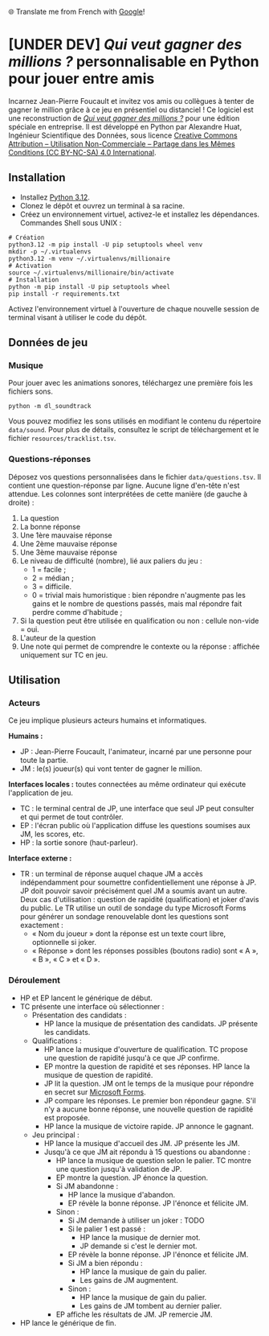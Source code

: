 🌐 Translate me from French with [Google](https://github-com.translate.goog/alexandrehuat/who-wants-to-be-a-millionaire/tree/main?_x_tr_sl=fr&_x_tr_tl=de&_x_tr_hl=fr&_x_tr_pto=wapp)!

# [UNDER DEV] _Qui veut gagner des millions ?_ personnalisable en Python pour jouer entre amis

Incarnez Jean-Pierre Foucault et invitez vos amis ou collègues à tenter de gagner le million grâce à ce jeu en présentiel ou distanciel !
Ce logiciel est une reconstruction de [_Qui veut gagner des millions ?_](https://youtu.be/67fDyIkcDz4) pour une édition spéciale en entreprise.
Il est développé en Python par Alexandre Huat, Ingénieur Scientifique des Données, sous licence [Creative Commons Attribution – Utilisation Non-Commerciale – Partage dans les Mêmes Conditions (CC BY-NC-SA) 4.0 International](https://creativecommons.org/licenses/by-nc-sa/4.0/?ref=chooser-v1).

## Installation

* Installez [Python 3.12](https://www.python.org/downloads/). 
* Clonez le dépôt et ouvrez un terminal à sa racine.
* Créez un environnement virtuel, activez-le et installez les dépendances. Commandes Shell sous UNIX :
```shell
# Création
python3.12 -m pip install -U pip setuptools wheel venv
mkdir -p ~/.virtualenvs
python3.12 -m venv ~/.virtualenvs/millionaire
# Activation
source ~/.virtualenvs/millionaire/bin/activate
# Installation
python -m pip install -U pip setuptools wheel
pip install -r requirements.txt
```

Activez l'environnement virtuel à l'ouverture de chaque nouvelle session de terminal visant à utiliser le code du dépôt.

## Données de jeu

### Musique

Pour jouer avec les animations sonores, téléchargez une première fois les fichiers sons.
```shell
python -m dl_soundtrack
```

Vous pouvez modifiez les sons utilisés en modifiant le contenu du répertoire `data/sound`.
Pour plus de détails, consultez le script de téléchargement et le fichier `resources/tracklist.tsv`.

### Questions-réponses

Déposez vos questions personnalisées dans le fichier `data/questions.tsv`.
Il contient une question-réponse par ligne. Aucune ligne d'en-tête n'est attendue.
Les colonnes sont interprétées de cette manière (de gauche à droite) :
1. La question
2. La bonne réponse
3. Une 1ère mauvaise réponse
4. Une 2ème mauvaise réponse
5. Une 3ème mauvaise réponse
6. Le niveau de difficulté (nombre), lié aux paliers du jeu :
   * 1 = facile ;
   * 2 = médian ;
   * 3 = difficile.
   * 0 = trivial mais humoristique : bien répondre n'augmente pas les gains et le nombre de questions passés, mais mal répondre fait perdre comme d'habitude ;
7. Si la question peut être utilisée en qualification ou non : cellule non-vide = oui.
8. L'auteur de la question
9. Une note qui permet de comprendre le contexte ou la réponse : affichée uniquement sur TC en jeu.


## Utilisation

### Acteurs
Ce jeu implique plusieurs acteurs humains et informatiques.

**Humains :**
* JP : Jean-Pierre Foucault, l'animateur, incarné par une personne pour toute la partie.
* JM : le(s) joueur(s) qui vont tenter de gagner le million.

**Interfaces locales :** toutes connectées au même ordinateur qui exécute l'application de jeu.
* TC : le terminal central de JP, une interface que seul JP peut consulter et qui permet de tout contrôler.
* EP : l'écran public où l'application diffuse les questions soumises aux JM, les scores, etc.
* HP : la sortie sonore (haut-parleur).

**Interface externe :**
* TR : un terminal de réponse auquel chaque JM a accès indépendamment pour soumettre confidentiellement une réponse à JP. JP doit pouvoir savoir précisément quel JM a soumis avant un autre. Deux cas d'utilisation : question de rapidité (qualification) et joker d'avis du public. Le TR utilise un outil de sondage du type Microsoft Forms pour générer un sondage renouvelable dont les questions sont exactement :
  * « Nom du joueur » dont la réponse est un texte court libre, optionnelle si joker.
  * « Réponse » dont les réponses possibles (boutons radio) sont « A », « B », « C » et « D ».

### Déroulement

* HP et EP lancent le générique de début.
* TC présente une interface où sélectionner :
  * Présentation des candidats :
    * HP lance la musique de présentation des candidats. JP présente les candidats.
  * Qualifications :
    * HP lance la musique d'ouverture de qualification. TC propose une question de rapidité jusqu'à ce que JP
      confirme.
    * EP montre la question de rapidité et ses réponses. HP lance la musique de question de rapidité.
    * JP lit la question. JM ont le temps de la musique pour répondre en secret
      sur [Microsoft Forms](https://forms.office.com/e/hd8j7w2DHJ?origin=lprLink).
    * JP compare les réponses. Le premier bon répondeur gagne. S'il n'y a aucune bonne réponse, une nouvelle
      question de rapidité est proposée.
    * HP lance la musique de victoire rapide. JP annonce le gagnant.
  * Jeu principal :
    * HP lance la musique d'accueil des JM. JP présente les JM.
    * Jusqu'à ce que JM ait répondu à 15 questions ou abandonne :
      * HP lance la musique de question selon le palier. TC montre une question jusqu'à validation de JP.
      * EP montre la question. JP énonce la question.
      * Si JM abandonne :
        * HP lance la musique d'abandon.
        * EP révèle la bonne réponse. JP l'énonce et félicite JM.
      * Sinon :
        * Si JM demande à utiliser un joker : TODO
        * Si le palier 1 est passé :
          * HP lance la musique de dernier mot.
          * JP demande si c'est le dernier mot.
        * EP révèle la bonne réponse. JP l'énonce et félicite JM.
        * Si JM a bien répondu :
          * HP lance la musique de gain du palier.
          * Les gains de JM augmentent.
        * Sinon :
          * HP lance la musique de gain du palier.
          * Les gains de JM tombent au dernier palier.
      * EP affiche les résultats de JM. JP remercie JM.
* HP lance le générique de fin.